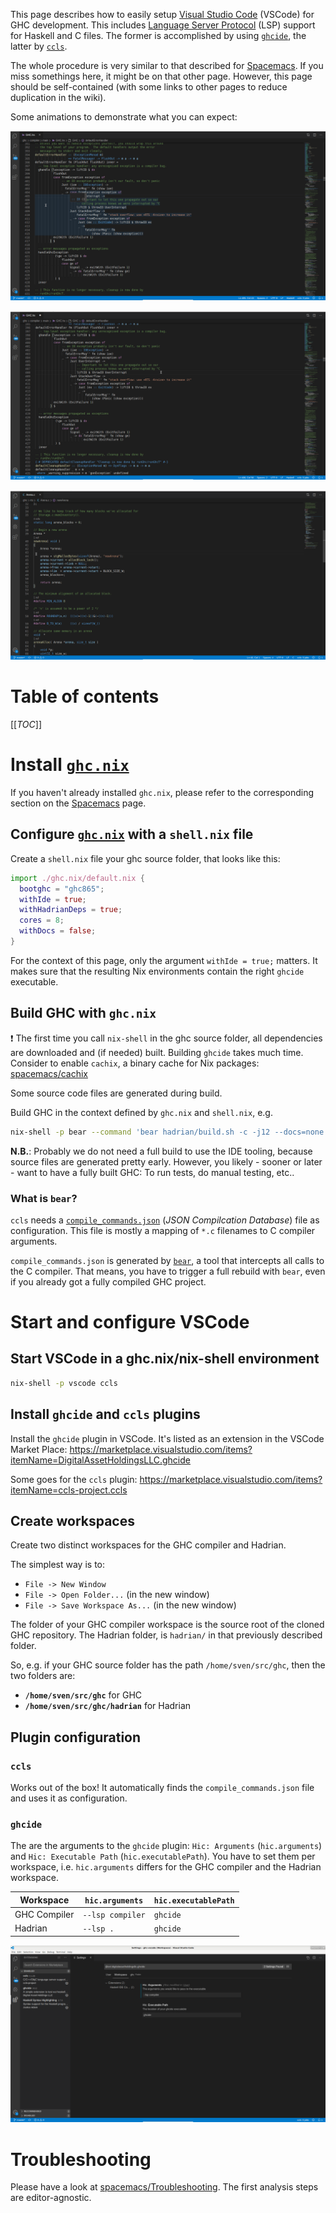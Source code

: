This page describes how to easily setup [Visual Studio Code](https://code.visualstudio.com/) (VSCode) for GHC development. This includes [Language Server Protocol](https://microsoft.github.io/language-server-protocol/) (LSP) support for Haskell and C files. The former is accomplished by using [`ghcide`](https://github.com/digital-asset/ghcide), the latter by [`ccls`](https://github.com/MaskRay/ccls).

The whole procedure is very similar to that described for [Spacemacs](spacemacs). If you miss somethings here, it might be on that other page. However, this page should be self-contained (with some links to other pages to reduce duplication in the wiki).

Some animations to demonstrate what you can expect:

![Haskell - Hover](uploads/8d364182c4feec961cbbf0eeb7a4e2ca/peek_vscode_haskell_hover.gif)

![Haskell - Quickfix](uploads/49faab281021bcc257e9ba490df8cccc/peek_vscode_haskell_quickfix.gif) 

![C - Hover & Error](uploads/160b19edec2d0b40789afd23f65e1cb4/peek_vscode_c_hover_error.gif)


# Table of contents
[[_TOC_]]

# Install [`ghc.nix`](https://github.com/alpmestan/ghc.nix)

If you haven't already installed `ghc.nix`, please refer to the corresponding section on the [Spacemacs](spacemacs#ghcnix) page.

## Configure [`ghc.nix`](https://github.com/alpmestan/ghc.nix) with a `shell.nix` file

Create a `shell.nix` file your ghc source folder, that looks like this:

```nix
import ./ghc.nix/default.nix {
  bootghc = "ghc865";
  withIde = true;
  withHadrianDeps = true;
  cores = 8;
  withDocs = false;
}
```

For the context of this page, only the argument `withIde = true;` matters. It makes sure that the resulting Nix environments contain the right `ghcide` executable.

## Build GHC with `ghc.nix`

:exclamation: The first time you call `nix-shell` in the ghc source folder, all dependencies are downloaded and (if needed) built. Building `ghcide` takes much time. Consider to enable `cachix`, a binary cache for Nix packages: [spacemacs/cachix](spacemacs#cachix)

Some source code files are generated during build.

Build GHC in the context defined by `ghc.nix` and `shell.nix`, e.g.
```bash
nix-shell -p bear --command 'bear hadrian/build.sh -c -j12 --docs=none --flavour=Devel2'
```

**N.B.**: Probably we do not need a full build to use the IDE tooling, because source files are generated pretty early. However, you likely - sooner or later - want to have a fully built GHC: To run tests, do manual testing, etc..

### What is `bear`?

`ccls` needs a [`compile_commands.json`](https://clang.llvm.org/docs/JSONCompilationDatabase.html) (*JSON Compilcation Database*) file as configuration. This file is mostly a mapping of `*.c` filenames to C compiler arguments.

`compile_commands.json` is generated by [`bear`](https://github.com/rizsotto/Bear), a tool that intercepts all calls to the C compiler. That means, you have to trigger a full rebuild with `bear`, even if you already got a fully compiled GHC project.

# Start and configure VSCode
## Start VSCode in a ghc.nix/nix-shell environment

```bash
nix-shell -p vscode ccls
```

## Install `ghcide` and `ccls` plugins
Install the `ghcide` plugin in VSCode. It's listed as an extension in the VSCode Market Place: https://marketplace.visualstudio.com/items?itemName=DigitalAssetHoldingsLLC.ghcide

Some goes for the `ccls` plugin: https://marketplace.visualstudio.com/items?itemName=ccls-project.ccls

## Create workspaces

Create two distinct workspaces for the GHC compiler and Hadrian.

The simplest way is to:
- `File -> New Window`
- `File -> Open Folder...` (in the new window)
- `File -> Save Workspace As...` (in the new window)

The folder of your GHC compiler workspace is the source root of the cloned GHC repository. The Hadrian folder, is `hadrian/` in that previously described folder.

So, e.g. if your GHC source folder has the path `/home/sven/src/ghc`, then the two folders are:
- **`/home/sven/src/ghc`** for GHC
- **`/home/sven/src/ghc/hadrian`** for Hadrian

## Plugin configuration

### `ccls`

Works out of the box! It automatically finds the `compile_commands.json` file and uses it as configuration.

### `ghcide`

The are the arguments to the `ghcide` plugin: `Hic: Arguments` (`hic.arguments`) and `Hic: Executable Path` (`hic.executablePath`).
You have to set them per workspace, i.e. `hic.arguments` differs for the GHC compiler and the Hadrian workspace.

| Workspace    | `hic.arguments`  | `hic.executablePath` |
|--------------|------------------|----------------------|
| GHC Compiler | `--lsp compiler` | `ghcide`             |
| Hadrian      | `--lsp .`        | `ghcide`             |

![vscode_ghcide_config_compiler](uploads/444828858073add12000ae9f524eb041/vscode_ghcide_config_compiler.png)

# Troubleshooting

Please have a look at [spacemacs/Troubleshooting](spacemacs#troubleshooting). The first analysis steps are editor-agnostic.
